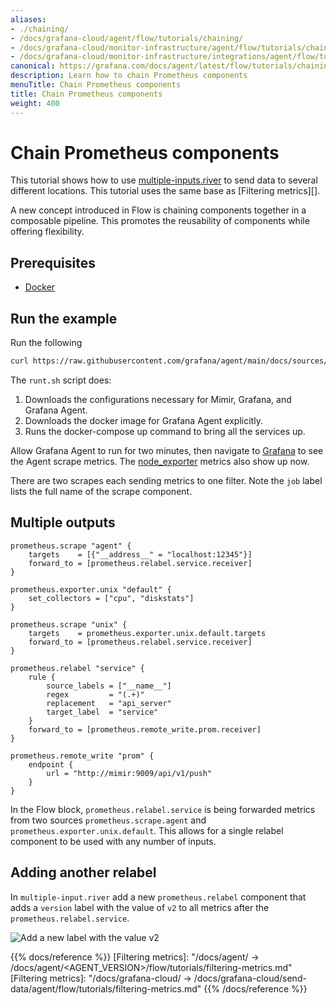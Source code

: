 ```yaml
---
aliases:
- ./chaining/
- /docs/grafana-cloud/agent/flow/tutorials/chaining/
- /docs/grafana-cloud/monitor-infrastructure/agent/flow/tutorials/chaining/
- /docs/grafana-cloud/monitor-infrastructure/integrations/agent/flow/tutorials/chaining/
canonical: https://grafana.com/docs/agent/latest/flow/tutorials/chaining/
description: Learn how to chain Prometheus components
menuTitle: Chain Prometheus components
title: Chain Prometheus components
weight: 400
---
```


# Chain Prometheus components

This tutorial shows how to use [multiple-inputs.river][] to send data to several different locations. This tutorial uses the same base as [Filtering metrics][].

A new concept introduced in Flow is chaining components together in a composable pipeline. This promotes the reusability of components while offering flexibility.

## Prerequisites

* [Docker](https://www.docker.com/products/docker-desktop)

## Run the example

Run the following

```bash
curl https://raw.githubusercontent.com/grafana/agent/main/docs/sources/flow/tutorials/assets/runt.sh -O && bash ./runt.sh multiple-inputs.river
```

The `runt.sh` script does:

1. Downloads the configurations necessary for Mimir, Grafana, and Grafana Agent.
2. Downloads the docker image for Grafana Agent explicitly.
3. Runs the docker-compose up command to bring all the services up.

Allow Grafana Agent to run for two minutes, then navigate to [Grafana][] to see the Agent scrape metrics. The [node_exporter][] metrics also show up now.

There are two scrapes each sending metrics to one filter. Note the `job` label lists the full name of the scrape component.

## Multiple outputs

```river
prometheus.scrape "agent" {
    targets    = [{"__address__" = "localhost:12345"}]
    forward_to = [prometheus.relabel.service.receiver]
}

prometheus.exporter.unix "default" {
    set_collectors = ["cpu", "diskstats"]
}

prometheus.scrape "unix" {
    targets    = prometheus.exporter.unix.default.targets
    forward_to = [prometheus.relabel.service.receiver]
}

prometheus.relabel "service" {
    rule {
        source_labels = ["__name__"]
        regex         = "(.+)"
        replacement   = "api_server"
        target_label  = "service"
    }
    forward_to = [prometheus.remote_write.prom.receiver]
}

prometheus.remote_write "prom" {
    endpoint {
        url = "http://mimir:9009/api/v1/push"
    }
}
```

In the Flow block, `prometheus.relabel.service` is being forwarded metrics from two sources `prometheus.scrape.agent` and `prometheus.exporter.unix.default`. This allows for a single relabel component to be used with any number of inputs.

## Adding another relabel

In `multiple-input.river` add a new `prometheus.relabel` component that adds a `version` label with the value of `v2` to all metrics after the `prometheus.relabel.service`.

![Add a new label with the value v2](/media/docs/agent/screenshot-grafana-agent-chaining-scrape-v2.png)

[multiple-inputs.river]: https://grafana.com/docs/agent/<AGENT_VERSION>/flow/tutorials/assets/flow_configs/multiple-inputs.river
[Grafana]: http://localhost:3000/explore?orgId=1&left=%5B%22now-1h%22,%22now%22,%22Mimir%22,%7B%22refId%22:%22A%22,%22instant%22:true,%22range%22:true,%22exemplar%22:true,%22expr%22:%22agent_build_info%7B%7D%22%7D%5D
[node_exporter]: http://localhost:3000/explore?orgId=1&left=%5B%22now-1h%22,%22now%22,%22Mimir%22,%7B%22refId%22:%22A%22,%22instant%22:true,%22range%22:true,%22exemplar%22:true,%22expr%22:%22node_cpu_seconds_total%22%7D%5D

{{% docs/reference %}}
[Filtering metrics]: "/docs/agent/ -> /docs/agent/<AGENT_VERSION>/flow/tutorials/filtering-metrics.md"
[Filtering metrics]: "/docs/grafana-cloud/ -> /docs/grafana-cloud/send-data/agent/flow/tutorials/filtering-metrics.md"
{{% /docs/reference %}}
